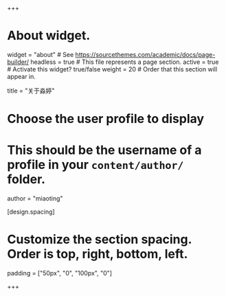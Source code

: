 +++
# About widget.
widget = "about"  # See https://sourcethemes.com/academic/docs/page-builder/
headless = true  # This file represents a page section.
active = true  # Activate this widget? true/false
weight = 20  # Order that this section will appear in.

title = "关于淼婷"

# Choose the user profile to display
# This should be the username of a profile in your `content/author/` folder.
author = "miaoting"

[design.spacing]
  # Customize the section spacing. Order is top, right, bottom, left.
  padding = ["50px", "0", "100px", "0"]

+++

